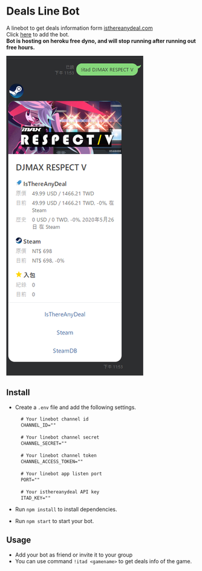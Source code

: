 # Deals Line Bot
A linebot to get deals information form [isthereanydeal.com](https://isthereanydeal.com)  
Click [here](https://line.me/R/ti/p/%40504mcsmm) to add the bot.  
**Bot is hosting on heroku free dyno, and will stop running after running out free hours.**
  
![preview](preview.png)  
  
## Install
- Create a `.env` file and add the following settings.
  ```
    # Your linebot channel id
    CHANNEL_ID=""

    # Your linebot channel secret
    CHANNEL_SECRET=""

    # Your linebot channel token
    CHANNEL_ACCESS_TOKEN=""

    # Your linebot app listen port
    PORT=""

    # Your isthereanydeal API key
    ITAD_KEY=""
  ```

- Run `npm install` to install dependencies.
- Run `npm start` to start your bot.
  
## Usage
- Add your bot as friend or invite it to your group
- You can use command `!itad <gamename>` to get deals info of the game.
